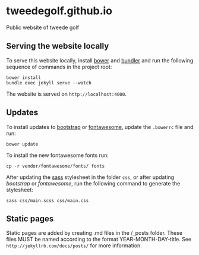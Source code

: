 tweedegolf.github.io
====================

Public website of tweede golf

## Serving the website locally

To serve this website locally, install [bower](http://bower.io/) and [bundler](http://bundler.io/) and run the following sequence of commands in the project root:

    bower install
    bundle exec jekyll serve --watch

The website is served on `http://localhost:4000`.
  
## Updates

To install updates to [bootstrap](http://getbootstrap.com/) or [fontawesome](http://fortawesome.github.io/Font-Awesome/), update the `.bowerrc` file and run:

    bower update

To install the new fontawesome fonts run:

    cp -r vendor/fontawesome/fonts/ fonts

After updating the [sass](http://sass-lang.com/) stylesheet in the folder `css`, or after updating *bootstrap* or *fontawesome*, run the following command to generate the stylesheet:

    sass css/main.scss css/main.css

## Static pages

Static pages are added by creating .md files in the /_posts folder. These files MUST be named according to the format YEAR-MONTH-DAY-title. See `http://jekyllrb.com/docs/posts/` for more information. 